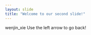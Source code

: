 ```yaml
---
layout: slide
title: "Welcome to our second slide!"
---
```

wenjin_xie
Use the left arrow to go back!
